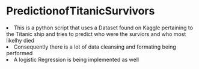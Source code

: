 # PredictionofTitanicSurvivors
<li>This is a python script that uses a Dataset found on Kaggle pertaining to the Titanic ship and tries to predict who were the surviors and who most likelhy died</li>
<li>Consequently there is a lot of data cleansing and formating being performed </li>
<li> A logistic Regression is being implemented as well</li>
